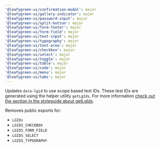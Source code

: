 ```yaml
---
'@leafygreen-ui/confirmation-modal': major
'@leafygreen-ui/gallery-indicator': major
'@leafygreen-ui/password-input': major
'@leafygreen-ui/split-button': major
'@leafygreen-ui/form-footer': major
'@leafygreen-ui/form-field': major
'@leafygreen-ui/text-input': major
'@leafygreen-ui/typography': major
'@leafygreen-ui/text-area': major
'@leafygreen-ui/checkbox': major
'@leafygreen-ui/select': major
'@leafygreen-ui/toggle': major
'@leafygreen-ui/table': major
'@leafygreen-ui/code': major
'@leafygreen-ui/menu': major
'@leafygreen-ui/tabs': major
---
```


Updates `data-lgid` to use scope based test IDs. These test IDs are generated using the helper utility `getLgIds`. For more information [check out the section in the styleguide about getLgIds](https://github.com/mongodb/leafygreen-ui/blob/main/STYLEGUIDE.md#getlgids).

Removes public exports for:
- `LGIDs`
- `LGIDS_CHECKBOX`
- `LGIDS_FORM_FIELD`
- `LGIDS_SELECT`
- `LGIDS_TYPOGRAPHY`